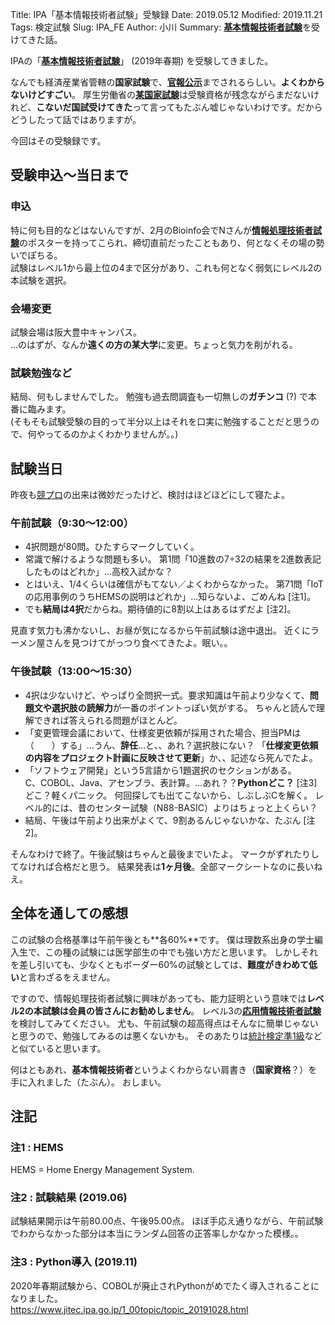 Title: IPA「基本情報技術者試験」受験録
Date: 2019.05.12
Modified: 2019.11.21
Tags: 検定試験
Slug: IPA_FE
Author: 小川
Summary: [**基本情報技術者試験**](https://www.jitec.ipa.go.jp/1_11seido/fe.html)を受けてきた話。

IPAの「[**基本情報技術者試験**](https://www.jitec.ipa.go.jp/1_11seido/fe.html)」 (2019年春期) を受験してきました。

なんでも経済産業省管轄の**国家試験**で、[**官報公示**](https://kanpou.npb.go.jp/)までされるらしい。**よくわからないけどすごい**。
厚生労働省の[**某国家試験**](https://www.mhlw.go.jp/kouseiroudoushou/shikaku_shiken/ishi/)は受験資格が残念ながらまだないけれど、**こないだ国試受けてきた**って言ってもたぶん嘘じゃないわけです。だからどうしたって話ではありますが。

今回はその受験録です。

## 受験申込〜当日まで
### 申込
特に何も目的などはないんですが、2月のBioinfo会でNさんが[**情報処理技術者試験**](https://www.jitec.ipa.go.jp/)のポスターを持ってこられ、締切直前だったこともあり、何となくその場の勢いでぽちる。  
試験はレベル1から最上位の4まで区分があり、これも何となく弱気にレベル2の本試験を選択。

### 会場変更
試験会場は阪大豊中キャンパス。  
…のはずが、なんか**遠くの方の某大学**に変更。ちょっと気力を削がれる。

### 試験勉強など
結局、何もしませんでした。
勉強も過去問調査も一切無しの**ガチンコ** (?) で本番に臨みます。  
(そもそも試験受験の目的って半分以上はそれを口実に勉強することだと思うので、何やってるのかよくわかりませんが。。)

## 試験当日
昨夜も[競プロ](https://atcoder.jp/contests/tenka1-2019)の出来は微妙だったけど、検討はほどほどにして寝たよ。
### 午前試験（9:30〜12:00）
- 4択問題が80問。ひたすらマークしていく。  
- 常識で解けるような問題も多い。
第1問「10進数の7÷32の結果を2進数表記したものはどれか」…高校入試かな？  
- とはいえ、1/4くらいは確信がもてない／よくわからなかった。
第71問「IoTの応用事例のうちHEMSの説明はどれか」…知らないよ、ごめんね [注1]。  
- でも**結局は4択**だからね。期待値的に8割以上はあるはずだよ [注2]。

見直す気力も沸かないし、お昼が気になるから午前試験は途中退出。
近くにラーメン屋さんを見つけてがっつり食べてきたよ。眠い。。

### 午後試験（13:00〜15:30）
- 4択は少ないけど、やっぱり全問択一式。要求知識は午前より少なくて、**問題文や選択肢の読解力**が一番のポイントっぽい気がする。
ちゃんと読んで理解できれば答えられる問題がほとんど。  
- 「変更管理会議において、仕様変更依頼が採用された場合、担当PMは（　　）する」…うん、**辞任**…と、、あれ？選択肢にない？
「**仕様変更依頼の内容をプロジェクト計画に反映させて更新**」か、、記述なら死んでたよ。
- 「ソフトウェア開発」という5言語から1題選択のセクションがある。  
C、COBOL、Java、アセンブラ、表計算。…あれ？？**Pythonどこ？** [注3] どこ？軽くパニック。
何回探しても出てこないから、しぶしぶCを解く。
レベル的には、昔のセンター試験（N88-BASIC）よりはちょっと上くらい？  
- 結局、午後は午前より出来がよくて、9割あるんじゃないかな、たぶん [注2]。

そんなわけで終了。午後試験はちゃんと最後までいたよ。
マークがずれたりしてなければ合格だと思う。
結果発表は**1ヶ月後**。全部マークシートなのに長いねえ。

## 全体を通しての感想

この試験の合格基準は午前午後とも**各60%**です。
僕は理数系出身の学士編入生で、この種の試験には医学部生の中でも強い方だと思います。
しかしそれを差し引いても、少なくともボーダー60%の試験としては、**難度がきわめて低い**と言わざるをえません。  

ですので、情報処理技術者試験に興味があっても、能力証明という意味では**レベル2の本試験は会員の皆さんにお勧めしません**。
レベル3の[**応用情報技術者試験**](https://www.jitec.ipa.go.jp/1_11seido/ap.html)を検討してみてください。
尤も、午前試験の超高得点はそんなに簡単じゃないと思うので、勉強してみるのは悪くないかも。
そのあたりは[統計検定準1級](http://www.toukei-kentei.jp/about/grade1semi/)などと似ていると思います。

何はともあれ、**基本情報技術者**というよくわからない肩書き（**国家資格**？）を手に入れました（たぶん）。
おしまい。

## 注記
### 注1 : HEMS
HEMS = Home Energy Management System.

### 注2 : 試験結果 (2019.06)
試験結果開示は午前80.00点、午後95.00点。
ほぼ手応え通りながら、午前試験でわからなかった部分は本当にランダム回答の正答率しかなかった模様。。  

### 注3 : Python導入 (2019.11)
2020年春期試験から、COBOLが廃止されPythonがめでたく導入されることになりました。  
<https://www.jitec.ipa.go.jp/1_00topic/topic_20191028.html>
